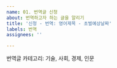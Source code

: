 ```yaml
---
name: 01. 번역글 신청
about: 번역하고자 하는 글을 알리기
title: '신청 - 번역: 영어제목 - 초벌예상날짜'
labels: 번역
assignees: ''

---
```


번역글 카테고리: 기술, 사회, 경제, 인문

